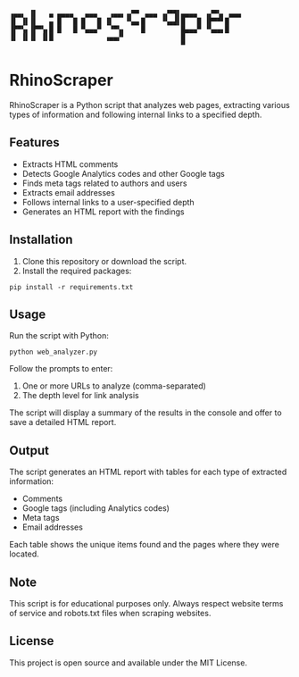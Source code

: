 ```
▗▄▄▖ ▐▌   ▄ ▄▄▄▄   ▄▄▄   ▗▄▄▖▗▞▀▘ ▄▄▄ ▗▞▀▜▌▄▄▄▄  ▗▞▀▚▖ ▄▄▄ 
▐▌ ▐▌▐▌   ▄ █   █ █   █ ▐▌   ▝▚▄▖█    ▝▚▄▟▌█   █ ▐▛▀▀▘█    
▐▛▀▚▖▐▛▀▚▖█ █   █ ▀▄▄▄▀  ▝▀▚▖    █         █▄▄▄▀ ▝▚▄▄▖█    
▐▌ ▐▌▐▌ ▐▌█             ▗▄▄▞▘              █               
                                           ▀  
```
# RhinoScraper

RhinoScraper is a Python script that analyzes web pages, extracting various types of information and following internal links to a specified depth.

## Features

- Extracts HTML comments
- Detects Google Analytics codes and other Google tags
- Finds meta tags related to authors and users
- Extracts email addresses
- Follows internal links to a user-specified depth
- Generates an HTML report with the findings

## Installation

1. Clone this repository or download the script.
2. Install the required packages:

```
pip install -r requirements.txt
```

## Usage

Run the script with Python:

```
python web_analyzer.py
```

Follow the prompts to enter:
1. One or more URLs to analyze (comma-separated)
2. The depth level for link analysis

The script will display a summary of the results in the console and offer to save a detailed HTML report.

## Output

The script generates an HTML report with tables for each type of extracted information:
- Comments
- Google tags (including Analytics codes)
- Meta tags
- Email addresses

Each table shows the unique items found and the pages where they were located.

## Note

This script is for educational purposes only. Always respect website terms of service and robots.txt files when scraping websites.

## License

This project is open source and available under the MIT License.